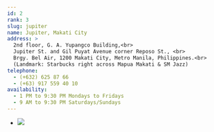 ```yaml
---
id: 2
rank: 3
slug: jupiter
name: Jupiter, Makati City
address: >
  2nd floor, G. A. Yupangco Building,<br>
  Jupiter St. and Gil Puyat Avenue corner Reposo St., <br>
  Brgy. Bel Air, 1200 Makati City, Metro Manila, Philippines.<br>
  (Landmark: Starbucks right across Mapua Makati & SM Jazz) 
telephone: 
  - (+632) 625 87 66
  - (+63) 917 559 40 10
availability:
  - 1 PM to 9:30 PM Mondays to Fridays
  - 9 AM to 9:30 PM Saturdays/Sundays
---
```

<div id="TA_socialButtonReviews726" class="social-media TA_socialButtonReviews">
  <ul id="anK57tqO" class="TA_links XlzeS8tC9">
    <li id="FQUYj1l" class="ImnMqeW2I">
      <a target="_blank" href="http://www.tripadvisor.com.ph/Attraction_Review-g298450-d7336529-Reviews-Mystery_Manila_Jupiter_Makati-Makati_Metro_Manila_Luzon.html"><img src="http://www.tripadvisor.com.ph/img/cdsi/img2/branding/socialWidget/20x28_green-21692-2.png"/></a>
    </li>
  </ul>
</div>
<script src="http://www.jscache.com/wejs?wtype=socialButtonReviews&amp;uniq=726&amp;locationId=7336529&amp;color=green&amp;size=rect&amp;lang=en_PH&amp;display_version=2"></script>